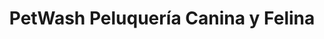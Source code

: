 ---
title: "PetWash Peluquería Canina y Felina"
url: /temuco/petwash-peluqueria-canina-y-felina/
shop: Tiersalon
---
